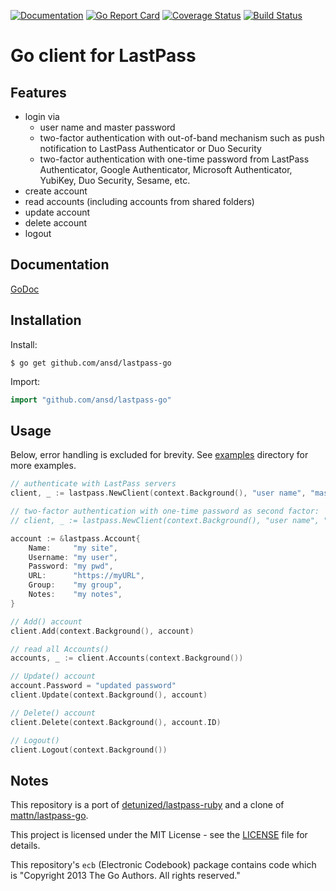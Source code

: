 [![Documentation](https://godoc.org/github.com/ansd/lastpass-go?status.svg)](http://godoc.org/github.com/ansd/lastpass-go)
[![Go Report Card](https://goreportcard.com/badge/github.com/ansd/lastpass-go)](https://goreportcard.com/report/github.com/ansd/lastpass-go)
[![Coverage Status](https://coveralls.io/repos/github/ansd/lastpass-go/badge.svg?branch=master&refresh=1)](https://coveralls.io/github/ansd/lastpass-go?branch=master)
[![Build Status](https://www.travis-ci.com/ansd/lastpass-go.svg?branch=master)](https://www.travis-ci.com/ansd/lastpass-go)
# Go client for LastPass

## Features
- login via
	- user name and master password
	- two-factor authentication with out-of-band mechanism such as push notification to LastPass Authenticator or Duo Security
	- two-factor authentication with one-time password from LastPass Authenticator, Google Authenticator, Microsoft Authenticator, YubiKey, Duo Security, Sesame, etc.
- create account
- read accounts (including accounts from shared folders)
- update account
- delete account
- logout

## Documentation
[GoDoc](http://godoc.org/github.com/ansd/lastpass-go)

## Installation

Install:

```shell
$ go get github.com/ansd/lastpass-go
```

Import:

```go
import "github.com/ansd/lastpass-go"
```

## Usage

Below, error handling is excluded for brevity.
See [examples](https://github.com/ansd/lastpass-go/tree/master/examples) directory for more examples.

```go
// authenticate with LastPass servers
client, _ := lastpass.NewClient(context.Background(), "user name", "master password")

// two-factor authentication with one-time password as second factor:
// client, _ := lastpass.NewClient(context.Background(), "user name", "master password", lastpass.WithOneTimePassword("123456"))

account := &lastpass.Account{
	Name:     "my site",
	Username: "my user",
	Password: "my pwd",
	URL:      "https://myURL",
	Group:    "my group",
	Notes:    "my notes",
}

// Add() account
client.Add(context.Background(), account)

// read all Accounts()
accounts, _ := client.Accounts(context.Background())

// Update() account
account.Password = "updated password"
client.Update(context.Background(), account)

// Delete() account
client.Delete(context.Background(), account.ID)

// Logout()
client.Logout(context.Background())
```

## Notes

This repository is a port of [detunized/lastpass-ruby](https://github.com/detunized/lastpass-ruby)
and a clone of [mattn/lastpass-go](https://github.com/mattn/lastpass-go).

This project is licensed under the MIT License - see the [LICENSE](https://github.com/ansd/lastpass-go/blob/master/LICENSE) file for details.

This repository's `ecb` (Electronic Codebook) package contains code which is "Copyright 2013 The Go Authors. All rights reserved."
